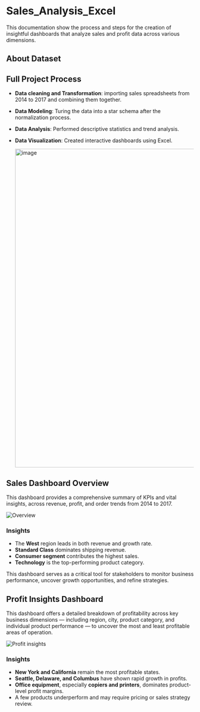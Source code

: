 # Sales_Analysis_Excel
This documentation show the process and steps for the creation of insightful dashboards that analyze sales and profit data across various dimensions. 

## About Dataset


## Full Project Process

- **Data cleaning and Transformation**: importing sales spreadsheets from 2014 to 2017 and combining them together.
- **Data Modeling**: Turing the data into a star schema after the normalization process.
- **Data Analysis**: Performed descriptive statistics and trend analysis.
- **Data Visualization**: Created interactive dashboards using Excel.

  <img width="1593" height="857" alt="image" src="https://github.com/user-attachments/assets/042cfe92-828d-4f55-a14e-495f1a922100" />

## Sales Dashboard Overview

This dashboard provides a comprehensive summary of KPIs and vital insights, across revenue, profit, and order trends from 2014 to 2017.

![Overview](https://github.com/user-attachments/assets/e7605e6f-78e1-49e2-a8a6-f0e0a4061d46)




### Insights

- The **West** region leads in both revenue and growth rate.
- **Standard Class** dominates shipping revenue.
- **Consumer segment** contributes the highest sales.
- **Technology** is the top-performing product category.

This dashboard serves as a critical tool for stakeholders to monitor business performance, uncover growth opportunities, and refine strategies.


## Profit Insights Dashboard

This dashboard offers a detailed breakdown of profitability across key business dimensions — including region, city, product category, and individual product performance — to uncover the most and least profitable areas of operation.


![Profit insights](https://github.com/user-attachments/assets/1b49c211-13f7-4661-a7ec-f82e217f6588)


### Insights

- **New York and California** remain the most profitable states.
- **Seattle, Delaware, and Columbus** have shown rapid growth in profits.
- **Office equipment**, especially **copiers and printers**, dominates product-level profit margins.
- A few products underperform and may require pricing or sales strategy review.
